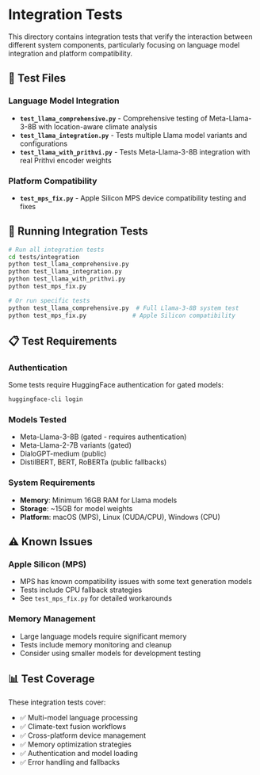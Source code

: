 # Integration Tests

This directory contains integration tests that verify the interaction between different system components, particularly focusing on language model integration and platform compatibility.

## 🧪 Test Files

### Language Model Integration
- **`test_llama_comprehensive.py`** - Comprehensive testing of Meta-Llama-3-8B with location-aware climate analysis
- **`test_llama_integration.py`** - Tests multiple Llama model variants and configurations
- **`test_llama_with_prithvi.py`** - Tests Meta-Llama-3-8B integration with real Prithvi encoder weights

### Platform Compatibility  
- **`test_mps_fix.py`** - Apple Silicon MPS device compatibility testing and fixes

## 🚀 Running Integration Tests

```bash
# Run all integration tests
cd tests/integration
python test_llama_comprehensive.py
python test_llama_integration.py  
python test_llama_with_prithvi.py
python test_mps_fix.py

# Or run specific tests
python test_llama_comprehensive.py  # Full Llama-3-8B system test
python test_mps_fix.py             # Apple Silicon compatibility
```

## 📋 Test Requirements

### Authentication
Some tests require HuggingFace authentication for gated models:
```bash
huggingface-cli login
```

### Models Tested
- Meta-Llama-3-8B (gated - requires authentication)
- Meta-Llama-2-7B variants (gated)
- DialoGPT-medium (public)
- DistilBERT, BERT, RoBERTa (public fallbacks)

### System Requirements
- **Memory**: Minimum 16GB RAM for Llama models
- **Storage**: ~15GB for model weights
- **Platform**: macOS (MPS), Linux (CUDA/CPU), Windows (CPU)

## ⚠️ Known Issues

### Apple Silicon (MPS)
- MPS has known compatibility issues with some text generation models
- Tests include CPU fallback strategies
- See `test_mps_fix.py` for detailed workarounds

### Memory Management
- Large language models require significant memory
- Tests include memory monitoring and cleanup
- Consider using smaller models for development testing

## 📊 Test Coverage

These integration tests cover:
- ✅ Multi-model language processing
- ✅ Climate-text fusion workflows  
- ✅ Cross-platform device management
- ✅ Memory optimization strategies
- ✅ Authentication and model loading
- ✅ Error handling and fallbacks
